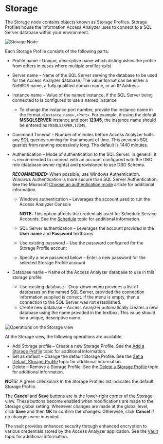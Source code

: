 # Storage

The Storage node contains objects known as Storage Profiles. Storage Profiles house the information
Access Analyzer uses to connect to a SQL Server database within your environment.

![Storage Node](/img/product_docs/accessanalyzer/admin/settings/storage/storage.webp)

Each Storage Profile consists of the following parts:

- Profile name – Unique, descriptive name which distinguishes the profile from others in cases where
  multiple profiles exist
- Server name – Name of the SQL Server serving the database to be used for the Access Analyzer
  database. The value format can be either a NetBIOS name, a fully qualified domain name, or an IP
  Address.
- Instance name – Value of the named instance, if the SQL Server being connected to is configured to
  use a named instance

  - To change the instance port number, provide the instance name in the format
    `<Instance name>,<Port>`. For example, if using the default **MSSQLSERVER** instance and port
    **12345**, the instance name should be entered as `MSSQLSERVER,12345`.

- Command Timeout – Number of minutes before Access Analyzer halts any SQL queries running for that
  amount of time. This prevents SQL queries from running excessively long. The default is 1440
  minutes.
- Authentication – Mode of authentication to the SQL Server. In general, it is recommended to
  connect with an account configured with the DBO role (database owner rights) and provisioned to
  use DBO Schema.

  **_RECOMMENDED:_** When possible, use Windows Authentication. Windows Authentication is more
  secure than SQL Server Authentication. See the Microsoft
  [Choose an authentication mode](https://learn.microsoft.com/en-us/sql/relational-databases/security/choose-an-authentication-mode) article
  for additional information.

  - Windows authentication – Leverages the account used to run the Access Analyzer Console

    **NOTE:** This option affects the credentials used for Schedule Service Accounts. See the
    [Schedule](/docs/accessanalyzer/12.0/administration/settings/schedule.md) topic for additional information.

  - SQL Server authentication – Leverages the account provided in the **User name** and
    **Password** textboxes
  - Use existing password – Use the password configured for the Storage Profile account
  - Specify a new password below – Enter a new password for the selected Storage Profile account

- Database name – Name of the Access Analyzer database to use in this storage profile

  - Use existing database – Drop-down menu provides a list of databases on the named SQL Server,
    provided the connection information supplied is correct. If the menu is empty, then a
    connection to the SQL Server was not established.
  - Create new database – Access Analyzer automatically creates a new database using the name
    provided in the textbox. This value should be a unique, descriptive name.

![Operations on the Storage view](/img/product_docs/accessanalyzer/admin/settings/storage/storageoperations.webp)

At the Storage view, the following operations are available:

- Add Storage profile – Create a new Storage Profile. See the [Add a Storage Profile](/docs/accessanalyzer/12.0/administration/settings/storage/add.md) topic
  for additional information.
- Set as default – Change the default Storage Profile. See the
  [Set a Default Storage Profile](/docs/accessanalyzer/12.0/administration/settings/storage/default.md) topic for additional information.
- Delete – Remove a Storage Profile. See the [Delete a Storage Profile](/docs/accessanalyzer/12.0/administration/settings/storage/delete.md) topic for
  additional information.

**NOTE:** A green checkmark in the Storage Profiles list indicates the default Storage Profile.

The **Cancel** and **Save** buttons are in the lower-right corner of the Storage view. These buttons
become enabled when modifications are made to the Storage global setting. Whenever changes are made
at the global level, click **Save** and then **OK** to confirm the changes. Otherwise, click
**Cancel** if no changes were intended.

The vault provides enhanced security through enhanced encryption to various credentials stored by
the Access Analyzer application. See the [Vault](/docs/accessanalyzer/12.0/administration/settings/application/vault.md) topic for additional
information.
